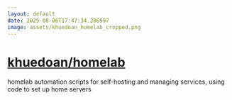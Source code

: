 ```yaml
---
layout: default
date: 2025-08-06T17:47:34.286997
image: assets/khuedoan_homelab_cropped.png
---
```


# [khuedoan/homelab](https://github.com/khuedoan/homelab)

homelab automation scripts for self-hosting and managing services, using code to set up home servers
